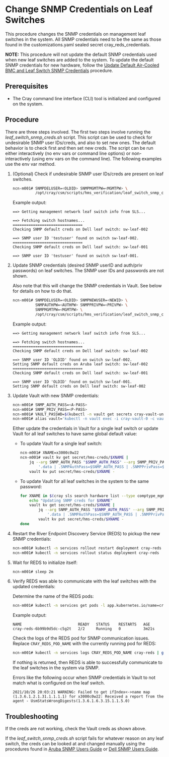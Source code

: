 # Change SNMP Credentials on Leaf Switches

This procedure changes the SNMP credentials on management leaf switches in the system. All SNMP credentials need to be the same as those found in the customizations.yaml sealed secret cray_reds_credentials.

**NOTE:** This procedure will not update the default SNMP credentials used when new leaf switches are added to the system. To update the default SNMP credentials for new hardware, follow the [Update Default Air-Cooled BMC and Leaf Switch SNMP Credentials](Update_Default_Air-Cooled_BMC_and_Leaf_Switch_SNMP_Credentials.md) procedure.

## Prerequisites

-   The Cray command line interface \(CLI\) tool is initialized and configured on the system.

## Procedure

There are three steps involved. The first two steps involve running the *leaf_switch_snmp_creds.sh* script. This script can be used to check for undesirable SNMP user IDs/creds, and also to set new ones. The default behavior is to check first and then set new creds. The script can be run either interactively (no env vars or command line options) or non-interactively (using env vars on the command line). The following examples use the env var method.

1. (Optional) Check if undesirable SNMP user IDs/creds are present on leaf switches.

   ```bash
   ncn-m001# SNMPDELUSER=<OLDID> SNMPMGMTPW=<MGMTPW> \
             /opt/cray/csm/scripts/hms_verification/leaf_switch_snmp_creds.sh -c
   ```

   Example output:

   ```
   ==> Getting management network leaf switch info from SLS...

   ==> Fetching switch hostnames...
   ===============================
   Checking SNMP default creds on Dell leaf switch: sw-leaf-002

   ==> SNMP user ID 'testuser' found on switch sw-leaf-002.
   ===============================
   Checking SNMP default creds on Dell leaf switch: sw-leaf-001

   ==> SNMP user ID 'testuser' found on switch sw-leaf-001.

   ```


2. Update SNMP credentials (desired SNMP userID and auth/priv passwords) on leaf switches. The SNMP user IDs and passwords are not shown.

   Also note that this will change the SNMP credentials in Vault. See below for details on how to do that.

   ```bash
   ncn-m001# SNMPDELUSER=<OLDID> SNMPNEWUSER=<NEWID> \
             SNMPAUTHPW=<AUTHPW> SNMPPRIVPW=<PRIVPW> \
             SNMPMGMTPW=<MGMTPW> \
             /opt/cray/csm/scripts/hms_verification/leaf_switch_snmp_creds.sh
   ```

   Example output:

   ```
   ==> Getting management network leaf switch info from SLS...

   ==> Fetching switch hostnames...
   ===============================
   Checking SNMP default creds on Dell leaf switch: sw-leaf-002

   ==> SNMP user ID 'OLDID' found on switch sw-leaf-002.
   Setting SNMP default creds on Aruba leaf switch: sw-leaf-002
   ===============================
   Checking SNMP default creds on Dell leaf switch: sw-leaf-001

   ==> SNMP user ID 'OLDID' found on switch sw-leaf-001.
   Setting SNMP default creds on Dell leaf switch: sw-leaf-002

   ```

3.  Update Vault with new SNMP credentials:

    ```bash
    ncn-m001# SNMP_AUTH_PASS=<A-PASS>
    ncn-m001# SNMP_PRIV_PASS=<P-PASS>
    ncn-m001# VAULT_PASSWD=$(kubectl -n vault get secrets cray-vault-unseal-keys -o json | jq -r '.data["vault-root"]' |  base64 -d)
    ncn-m001# alias vault='kubectl -n vault exec -i cray-vault-0 -c vault -- env VAULT_TOKEN=$VAULT_PASSWD VAULT_ADDR=http://127.0.0.1:8200 VAULT_FORMAT=json vault'
    ```

    Either update the credentials in Vault for a single leaf switch or update Vault for all leaf switches to have same global default value:

    -   To update Vault for a single leaf switch:

        ```bash
        ncn-m001# XNAME=x3000c0w22
        ncn-m001# vault kv get secret/hms-creds/$XNAME |
            jq --arg SNMP_AUTH_PASS "$SNMP_AUTH_PASS" --arg SNMP_PRIV_PASS "$SNMP_PRIV_PASS" \
                '.data | .SNMPAuthPass=$SNMP_AUTH_PASS | .SNMPPrivPass=$SNMP_PRIV_PASS' |
            vault kv put secret/hms-creds/$XNAME -
        ```

    -   To update Vault for all leaf switches in the system to the same password:

        ```bash
        for XNAME in $(cray sls search hardware list --type comptype_mgmt_switch --format json | jq -r .[].Xname); do
            echo "Updating SNMP creds for $XNAME"
            vault kv get secret/hms-creds/$XNAME |
                jq --arg SNMP_AUTH_PASS "$SNMP_AUTH_PASS" --arg SNMP_PRIV_PASS "$SNMP_PRIV_PASS" \
                    '.data | .SNMPAuthPass=$SNMP_AUTH_PASS | .SNMPPrivPass=$SNMP_PRIV_PASS' |
                vault kv put secret/hms-creds/$XNAME -
        done
        ```

4.  Restart the River Endpoint Discovery Service (REDS) to pickup the new SNMP credentials:

    ```bash
    ncn-m001# kubectl -n services rollout restart deployment cray-reds
    ncn-m001# kubectl -n services rollout status deployment cray-reds
    ```

5.  Wait for REDS to initialize itself:

    ```bash
    ncn-m001# sleep 2m
    ```

6.  Verify REDS was able to communicate with the leaf switches with the updated credentials:

    Determine the name of the REDS pods:

    ```bash
    ncn-m001# kubectl -n services get pods -l app.kubernetes.io/name=cray-reds
    ```

    Example output:

    ```
    NAME                         READY   STATUS    RESTARTS   AGE
    cray-reds-6b99b9d5dc-c5g2t   2/2     Running   0          3m21s
    ```

    Check the logs of the REDS pod for SNMP communication issues. Replace `CRAY_REDS_POD_NAME` with the currently running pod for REDS:

    ```bash
    ncn-m001# kubectl -n services logs CRAY_REDS_POD_NAME cray-reds | grep "Failed to get ifIndex<->name map"
    ```

    If nothing is returned, then REDS is able to successfully communicate to the leaf switches in the system via SNMP.

    Errors like the following occur when SNMP credentials in Vault to not match what is configured on the leaf switch.

    ```
    2021/10/26 20:03:21 WARNING: Failed to get ifIndex<->name map (1.3.6.1.2.1.31.1.1.1.1) for x3000c0w22: Received a report from the agent - UsmStatsWrongDigests(1.3.6.1.6.3.15.1.1.5.0)
    ```

## Troubleshooting

If the creds are not working, check the Vault creds as shown above.

If the *leaf_switch_snmp_creds.sh* script fails for whatever reason on any
leaf switch, the creds can be looked at and changed manually using the
procedures found in [Aruba SNMP Users Guide](../../operations/network/management_network/aruba/snmpv3_users.md) or [Dell SNMP Users Guide](../../operations/network/management_network/dell/snmpv3_users.md).
